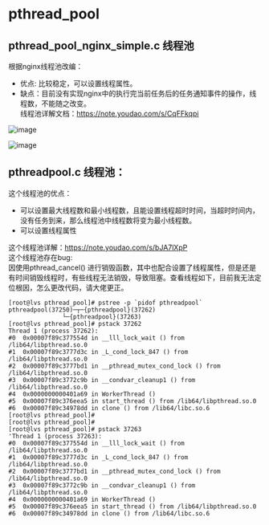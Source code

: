 # pthread_pool

## pthread_pool_nginx_simple.c 线程池
  根据nginx线程池改编：  
  - 优点: 比较稳定，可以设置线程属性。   
  - 缺点：目前没有实现nginx中的执行完当前任务后的任务通知事件的操作，线程数，不能随之改变。  
  线程池详解文档：https://note.youdao.com/s/CqFFkqpi  

![image](https://user-images.githubusercontent.com/35031390/202134321-ad540042-1cc4-4c67-92ca-33593cfde0b8.png)

![image](https://user-images.githubusercontent.com/35031390/202135718-9da47afe-42ed-45ab-808f-e0d5cfa01a92.png)

## pthreadpool.c  线程池：
  这个线程池的优点：  
  - 可以设置最大线程数和最小线程数，且能设置线程超时时间，当超时时间内，没有任务到来，那么线程池中线程数将变为最小线程数。  
  - 可以设置线程属性  
    
  这个线程池详解：https://note.youdao.com/s/bJA7lXpP  
  这个线程池存在bug:  
  因使用pthread_cancel() 进行销毁函数，其中也配合设置了线程属性，但是还是有时间销毁线程时，有些线程无法销毁，导致阻塞。查看线程如下，目前我无法定位根因，怎么更改代码，请大佬更正。 
```
[root@lvs pthread_pool]# pstree -p `pidof pthreadpool`
pthreadpool(37250)─┬─{pthreadpool}(37262)
               └─{pthreadpool}(37263)
[root@lvs pthread_pool]# pstack 37262
Thread 1 (process 37262):
#0  0x00007f89c377554d in __lll_lock_wait () from /lib64/libpthread.so.0
#1  0x00007f89c3777d3c in _L_cond_lock_847 () from /lib64/libpthread.so.0
#2  0x00007f89c3777bd1 in __pthread_mutex_cond_lock () from /lib64/libpthread.so.0
#3  0x00007f89c3772c9b in __condvar_cleanup1 () from /lib64/libpthread.so.0
#4  0x0000000000401a69 in WorkerThread ()
#5  0x00007f89c376eea5 in start_thread () from /lib64/libpthread.so.0
#6  0x00007f89c34978dd in clone () from /lib64/libc.so.6
[root@lvs pthread_pool]#
[root@lvs pthread_pool]#
[root@lvs pthread_pool]# pstack 37263
'Thread 1 (process 37263):
#0  0x00007f89c377554d in __lll_lock_wait () from /lib64/libpthread.so.0
#1  0x00007f89c3777d3c in _L_cond_lock_847 () from /lib64/libpthread.so.0
#2  0x00007f89c3777bd1 in __pthread_mutex_cond_lock () from /lib64/libpthread.so.0
#3  0x00007f89c3772c9b in __condvar_cleanup1 () from /lib64/libpthread.so.0
#4  0x0000000000401a69 in WorkerThread ()
#5  0x00007f89c376eea5 in start_thread () from /lib64/libpthread.so.0
#6  0x00007f89c34978dd in clone () from /lib64/libc.so.6
```
